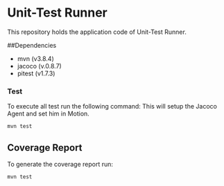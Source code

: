 # Unit-Test Runner

This repository holds the application code of Unit-Test Runner.

##Dependencies

* mvn (v3.8.4)
* jacoco (v.0.8.7)
* pitest (v1.7.3)

### Test

To execute all test run the following command:
This will setup the Jacoco Agent and set him in Motion.

```
mvn test
```

## Coverage Report 

To generate the coverage report run:

```
mvn test
```




